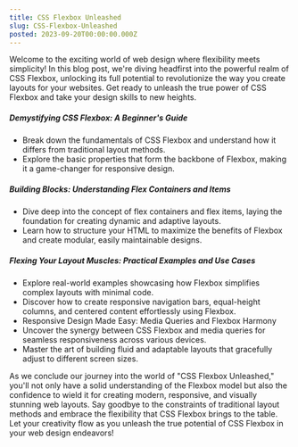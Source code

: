 ```yaml
---
title: CSS Flexbox Unleashed
slug: CSS-Flexbox-Unleashed
posted: 2023-09-20T00:00:00.000Z
---
```


Welcome to the exciting world of web design where flexibility meets simplicity! In this blog post, we're diving headfirst into the powerful realm of CSS Flexbox, unlocking its full potential to revolutionize the way you create layouts for your websites. Get ready to unleash the true power of CSS Flexbox and take your design skills to new heights.

##### Demystifying CSS Flexbox: A Beginner's Guide

* Break down the fundamentals of CSS Flexbox and understand how it differs from traditional layout methods.
* Explore the basic properties that form the backbone of Flexbox, making it a game-changer for responsive design.

##### Building Blocks: Understanding Flex Containers and Items

* Dive deep into the concept of flex containers and flex items, laying the foundation for creating dynamic and adaptive layouts.
* Learn how to structure your HTML to maximize the benefits of Flexbox and create modular, easily maintainable designs.

##### Flexing Your Layout Muscles: Practical Examples and Use Cases

* Explore real-world examples showcasing how Flexbox simplifies complex layouts with minimal code.
* Discover how to create responsive navigation bars, equal-height columns, and centered content effortlessly using Flexbox.
* Responsive Design Made Easy: Media Queries and Flexbox Harmony
* Uncover the synergy between CSS Flexbox and media queries for seamless responsiveness across various devices.
* Master the art of building fluid and adaptable layouts that gracefully adjust to different screen sizes.

As we conclude our journey into the world of "CSS Flexbox Unleashed," you'll not only have a solid understanding of the Flexbox model but also the confidence to wield it for creating modern, responsive, and visually stunning web layouts. Say goodbye to the constraints of traditional layout methods and embrace the flexibility that CSS Flexbox brings to the table. Let your creativity flow as you unleash the true potential of CSS Flexbox in your web design endeavors!

